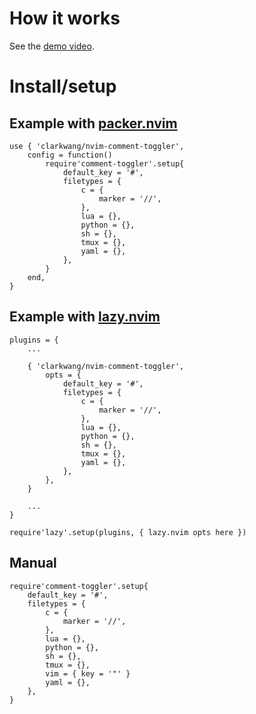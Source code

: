 [packer.nvim]: https://github.com/wbthomason/packer.nvim
[lazy.nvim]: https://github.com/folke/lazy.nvim

# How it works

See the [demo video][demo].

[demo]: https://github.com/clarkwang/nvim-comment-toggler/issues/1

# Install/setup

## Example with [packer.nvim]

~~~
use { 'clarkwang/nvim-comment-toggler',
    config = function()
        require'comment-toggler'.setup{
            default_key = '#',
            filetypes = {
                c = {
                    marker = '//',
                },
                lua = {},
                python = {},
                sh = {},
                tmux = {},
                yaml = {},
            },
        }
    end,
}
~~~

## Example with [lazy.nvim]

~~~
plugins = {
    ...

    { 'clarkwang/nvim-comment-toggler',
        opts = {
            default_key = '#',
            filetypes = {
                c = {
                    marker = '//',
                },
                lua = {},
                python = {},
                sh = {},
                tmux = {},
                yaml = {},
            },
        },
    }
    
    ...
}

require'lazy'.setup(plugins, { lazy.nvim opts here })
~~~

## Manual

~~~
require'comment-toggler'.setup{
    default_key = '#',
    filetypes = {
        c = {
            marker = '//',
        },
        lua = {},
        python = {},
        sh = {},
        tmux = {},
        vim = { key = '"' }
        yaml = {},
    },
}
~~~
